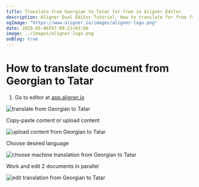 ```yaml
---
title: Translate from Georgian to Tatar for free in Aligner Editor
description: Aligner Dual Editor Tutorial. How to translate for free from Georgian to Tatar. Aligner is multilingual document management platform. 
ogImage: "https://www.aligner.io/images/aligner-logo.png"
date: 2020-05-06T07:09:21+03:00
image: ../images/aligner-logo.png
onBlog: true
---
```


# How to translate document from Georgian to Tatar

1. Go to editor at [app.aligner.io](https://app.aligner.io "Aligner App web page")

![translate from Georgian to Tatar](../aligner-blank-editor.png "translate from Georgian to Tatar")

Copy-paste content or upload content

![upload content from Georgian to Tatar](../aligner-uploaded-document.png "upload content from Georgian to Tatar")

Choose desired language

![choose machine translation from Georgian to Tatar](../aligner-language-dropdown.png "choose machine translation from Georgian to Tatar")

Work and edit 2 documents in parallel

![edit translation from Georgian to Tatar](../aligner-double-sitded-editor.png "edit translation from Georgian to Tatar")

